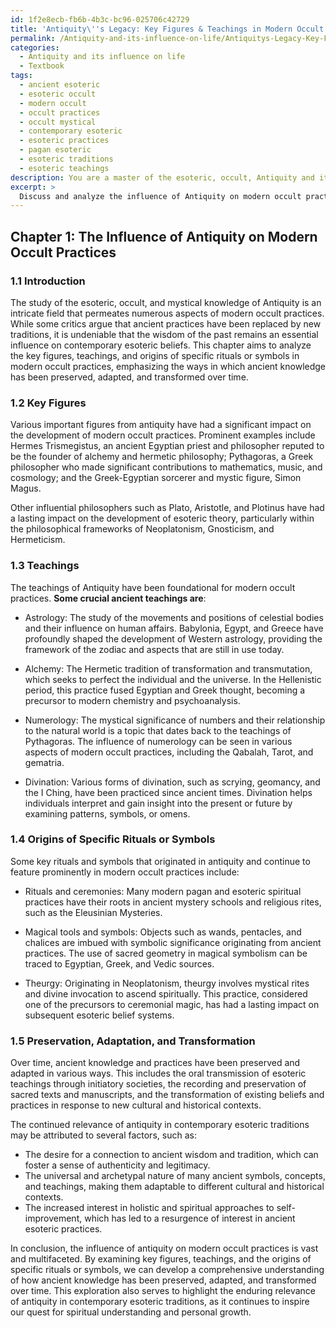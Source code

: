 ```yaml
---
id: 1f2e8ecb-fb6b-4b3c-bc96-025706c42729
title: 'Antiquity\''s Legacy: Key Figures & Teachings in Modern Occult Practices'
permalink: /Antiquity-and-its-influence-on-life/Antiquitys-Legacy-Key-Figures-Teachings-in-Modern-Occult-Practices/
categories:
  - Antiquity and its influence on life
  - Textbook
tags:
  - ancient esoteric
  - esoteric occult
  - modern occult
  - occult practices
  - occult mystical
  - contemporary esoteric
  - esoteric practices
  - pagan esoteric
  - esoteric traditions
  - esoteric teachings
description: You are a master of the esoteric, occult, Antiquity and its influence on life and education, you have written many textbooks on the subject in ways that provide students with rich and deep understanding of the subject. You are being asked to write textbook-like sections on a topic and you do it with full context, explainability, and reliability in accuracy to the true facts of the topic at hand, in a textbook style that a student would easily be able to learn from, in a rich, engaging, and contextual way. Always include relevant context (such as formulas and history), related concepts, and in a way that someone can gain deep insights from.
excerpt: > 
  Discuss and analyze the influence of Antiquity on modern occult practices, highlighting key figures, teachings, and the origins of specific rituals or symbols. Provide a comprehensive understanding of how ancient knowledge has been preserved and adapted over time, while shedding light on the reasons behind its enduring relevance in contemporary esoteric traditions.
---
```

## Chapter 1: The Influence of Antiquity on Modern Occult Practices

### 1.1 Introduction

The study of the esoteric, occult, and mystical knowledge of Antiquity is an intricate field that permeates numerous aspects of modern occult practices. While some critics argue that ancient practices have been replaced by new traditions, it is undeniable that the wisdom of the past remains an essential influence on contemporary esoteric beliefs. This chapter aims to analyze the key figures, teachings, and origins of specific rituals or symbols in modern occult practices, emphasizing the ways in which ancient knowledge has been preserved, adapted, and transformed over time.

### 1.2 Key Figures

Various important figures from antiquity have had a significant impact on the development of modern occult practices. Prominent examples include Hermes Trismegistus, an ancient Egyptian priest and philosopher reputed to be the founder of alchemy and hermetic philosophy; Pythagoras, a Greek philosopher who made significant contributions to mathematics, music, and cosmology; and the Greek-Egyptian sorcerer and mystic figure, Simon Magus.

Other influential philosophers such as Plato, Aristotle, and Plotinus have had a lasting impact on the development of esoteric theory, particularly within the philosophical frameworks of Neoplatonism, Gnosticism, and Hermeticism.

### 1.3 Teachings

The teachings of Antiquity have been foundational for modern occult practices. **Some crucial ancient teachings are**:

- Astrology: The study of the movements and positions of celestial bodies and their influence on human affairs. Babylonia, Egypt, and Greece have profoundly shaped the development of Western astrology, providing the framework of the zodiac and aspects that are still in use today.

- Alchemy: The Hermetic tradition of transformation and transmutation, which seeks to perfect the individual and the universe. In the Hellenistic period, this practice fused Egyptian and Greek thought, becoming a precursor to modern chemistry and psychoanalysis.

- Numerology: The mystical significance of numbers and their relationship to the natural world is a topic that dates back to the teachings of Pythagoras. The influence of numerology can be seen in various aspects of modern occult practices, including the Qabalah, Tarot, and gematria.

- Divination: Various forms of divination, such as scrying, geomancy, and the I Ching, have been practiced since ancient times. Divination helps individuals interpret and gain insight into the present or future by examining patterns, symbols, or omens.

### 1.4 Origins of Specific Rituals or Symbols

Some key rituals and symbols that originated in antiquity and continue to feature prominently in modern occult practices include:

- Rituals and ceremonies: Many modern pagan and esoteric spiritual practices have their roots in ancient mystery schools and religious rites, such as the Eleusinian Mysteries.

- Magical tools and symbols: Objects such as wands, pentacles, and chalices are imbued with symbolic significance originating from ancient practices. The use of sacred geometry in magical symbolism can be traced to Egyptian, Greek, and Vedic sources.

- Theurgy: Originating in Neoplatonism, theurgy involves mystical rites and divine invocation to ascend spiritually. This practice, considered one of the precursors to ceremonial magic, has had a lasting impact on subsequent esoteric belief systems.

### 1.5 Preservation, Adaptation, and Transformation

Over time, ancient knowledge and practices have been preserved and adapted in various ways. This includes the oral transmission of esoteric teachings through initiatory societies, the recording and preservation of sacred texts and manuscripts, and the transformation of existing beliefs and practices in response to new cultural and historical contexts.

The continued relevance of antiquity in contemporary esoteric traditions may be attributed to several factors, such as:

- The desire for a connection to ancient wisdom and tradition, which can foster a sense of authenticity and legitimacy.
- The universal and archetypal nature of many ancient symbols, concepts, and teachings, making them adaptable to different cultural and historical contexts.
- The increased interest in holistic and spiritual approaches to self-improvement, which has led to a resurgence of interest in ancient esoteric practices.

In conclusion, the influence of antiquity on modern occult practices is vast and multifaceted. By examining key figures, teachings, and the origins of specific rituals or symbols, we can develop a comprehensive understanding of how ancient knowledge has been preserved, adapted, and transformed over time. This exploration also serves to highlight the enduring relevance of antiquity in contemporary esoteric traditions, as it continues to inspire our quest for spiritual understanding and personal growth.
